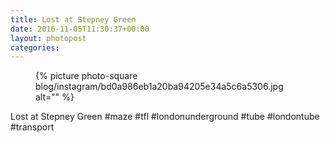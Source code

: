```yaml
---
title: Lost at Stepney Green
date: 2016-11-05T11:30:37+00:00
layout: photopost
categories:
---
```


<figure class="photo photo--square">
  {% picture photo-square blog/instagram/bd0a986eb1a20ba94205e34a5c6a5306.jpg alt="" %}
</figure>

Lost at Stepney Green
#maze #tfl #londonunderground #tube #londontube #transport
